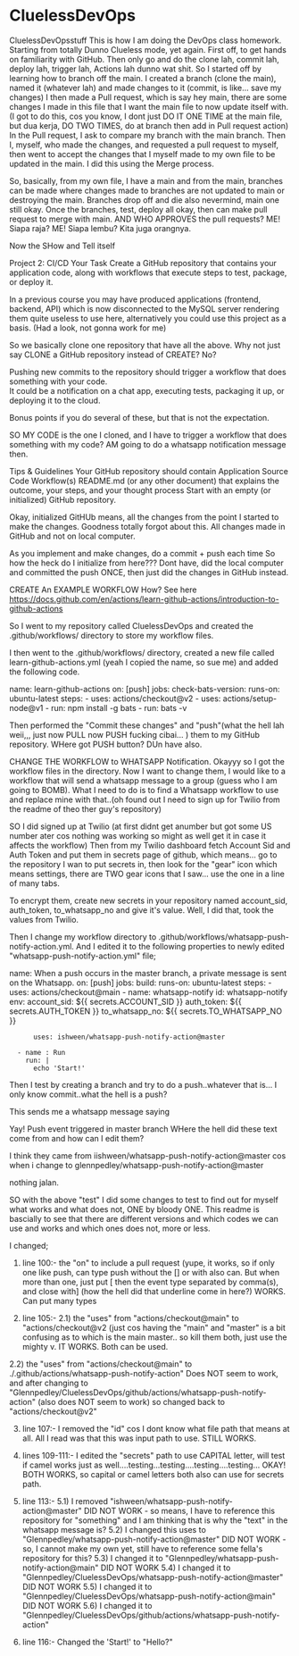# CluelessDevOps
CluelessDevOpsstuff
This is how I am doing the DevOps class homework. Starting from totally Dunno Clueless mode, yet again.
First off, to get hands on familiarity with GitHub. Then only go and do the clone lah, commit lah, deploy lah, trigger lah, Actions lah dunno wat shit.
So I started off by learning how to branch off the main.
  I created a branch (clone the main), named it (whatever lah) and made changes to it (commit, is like... save my changes)
I then made a Pull request, which is say hey main, there are some changes I made in this file that I want the main file to now update itself with.
  (I got to do this, cos you know, I dont just DO IT ONE TIME at the main file, but dua kerja, DO TWO TIMES, do at branch then add in Pull request action)
  In the Pull request, I ask to compare my branch with the main branch.
Then I, myself, who made the changes, and requested a pull request to myself, then went to accept the changes that I myself made to my own file to be updated in the main.
  I did this using the Merge process.

So, basically, from my own file, I have a main and from the main, branches can be made where changes made to branches are not updated to main or destroying the main. Branches drop off and die also nevermind, main one still okay. Once the branches, test, deploy all okay, then can make pull request to merge with main. AND WHO APPROVES the pull requests? ME! Siapa raja? ME! Siapa lembu? Kita juga orangnya.

Now the SHow and Tell itself

Project 2: CI/CD
Your Task
Create a GitHub repository that contains your application code, 
along with workflows that execute steps to 
test, 
package, or 
deploy it.


In a previous course you may have produced applications (frontend, backend, API) which is now disconnected to the MySQL server rendering them quite useless to use here,
alternatively you could use this project as a basis. (Had a look, not gonna work for me)

So we basically clone one repository that have all the above. Why not just say CLONE a GitHub repository instead of CREATE? No?




Pushing new commits to the repository should trigger a workflow that 
does something with your code.  
It could be 
a notification on a chat app, 
executing tests, 
packaging it up, or 
deploying it to the cloud. 

Bonus points if you do several of these, but that is not the expectation.



SO MY CODE is the one I cloned, and I have to trigger a workflow that does something with my code?
AM going to do a whatsapp notification message then.




Tips & Guidelines
Your GitHub repository should contain
Application Source Code
Workflow(s)
README.md (or any other document) that explains the outcome, your steps, and your thought process
Start with an empty (or initialized) GitHub repository. 

Okay, initialized GitHUb means, all the changes from the point I started to make the changes. Goodness totally forgot about this. All changes made in GitHub and not on local computer.

As you implement and make changes, do a commit + push each time
So how the heck do I initialize from here??? Dont have, did the local computer and committed the push ONCE, then just did the changes in GitHub instead.



CREATE An EXAMPLE WORKFLOW
How? See here https://docs.github.com/en/actions/learn-github-actions/introduction-to-github-actions

So I went to my repository called CluelessDevOps and created the .github/workflows/ directory to store my workflow files. 

I then went to the .github/workflows/ directory, created a new file called learn-github-actions.yml (yeah I copied the name, so sue me) and added the following code.

name: learn-github-actions
on: [push]
jobs:
  check-bats-version:
    runs-on: ubuntu-latest
    steps:
      - uses: actions/checkout@v2
      - uses: actions/setup-node@v1
      - run: npm install -g bats
      - run: bats -v


Then performed the "Commit these changes" and "push"(what the hell lah weii,,, just now PULL now PUSH fucking cibai... ) them to my GitHub repository. WHere got PUSH button? DUn have also.


CHANGE THE WORKFLOW to WHATSAPP Notification.
Okayyy so I got the workflow files in the directory. Now I want to change them, I would like to a workflow that will send a whatsapp message to a group (guess who I am going to BOMB). What I need to do is to find a Whatsapp workflow to use and replace mine with that..(oh found out I need to sign up for Twilio from the readme of theo ther guy's repository)

SO I did signed up at Twilio (at first didnt get anumber but got some US number ater cos nothing was working so might as well get it in case it affects the workflow)
Then from my Twilio dashboard fetch Account Sid and Auth Token and put them in secrets page of github, which means... go to the repository I wan to put secrets in, then look for the "gear" icon which means settings, there are TWO gear icons that I saw... use the one in a line of many tabs.

To encrypt them, create new secrets in your repository named account_sid, auth_token, to_whatsapp_no and give it's value. Well, I did that, took the values from Twilio.

Then I change my workflow directory to  .github/workflows/whatsapp-push-notify-action.yml.
And I edited it to the following properties to newly edited  "whatsapp-push-notify-action.yml" file;

name: When a push occurs in the master branch, a private message is sent on the Whatsapp.
on: [push]
jobs:
  build:
    runs-on: ubuntu-latest
    steps:
      - uses: actions/checkout@main
      - name: whatsapp-notify
        id: whatsapp-notify
        env:
          account_sid: ${{ secrets.ACCOUNT_SID }}
          auth_token: ${{ secrets.AUTH_TOKEN }}
          to_whatsapp_no: ${{ secrets.TO_WHATSAPP_NO }}

          uses: ishween/whatsapp-push-notify-action@master
      
      - name : Run
        run: |
          echo 'Start!'

Then I test by creating a branch and try to do a push..whatever that is... I only know commit..what the hell is a push?

This sends me a whatsapp message saying

Yay! Push event triggered in master branch
WHere the hell did these text come from and how can I edit them?

I think they came from iishween/whatsapp-push-notify-action@master cos when i change to 
glennpedley/whatsapp-push-notify-action@master

nothing jalan.

SO with the above "test" I did some changes to test to find out for myself what works and what does not, ONE by bloody ONE.
This readme is bascially to see that there are different versions and which codes we can use and works and which ones does not, more or less.

I changed;
1) line 100:-
the "on" to include a pull request (yupe, it works, so if only one like push, can type push without the [] or with also can. But when more than one, just put [ then the event type separated by comma(s), and close with] (how the hell did that underline come in here?)
WORKS. Can put many types

2) line 105:- 
2.1) the "uses" from "actions/checkout@main" to  "actions/checkout@v2 (just cos having the "main" and "master" is a bit confusing as to which is the main master.. so kill them both, just use the mighty v.
IT WORKS. Both can be used. 

2.2) the "uses" from "actions/checkout@main" to ./.github/actions/whatsapp-push-notify-action"
Does NOT seem to work, and after changing to "Glennpedley/CluelessDevOps/github/actions/whatsapp-push-notify-action" (also does NOT seem to work) so changed back to  "actions/checkout@v2"

3) line 107:-
I removed the "id" cos I dont know what file path that means at all. All I read was that this was input path to use.
STILL WORKS.

4) lines 109-111:-
I edited the "secrets" path to use CAPITAL letter, will test if camel works just as well....testing...testing....testing....testing...
OKAY! BOTH WORKS, so capital or camel letters both also can use for secrets path.

5) line 113:-
5.1) I removed "ishween/whatsapp-push-notify-action@master"
DID NOT WORK - so means, I have to reference this repository for "something" and I am thinking that is why the "text" in the whatsapp message is?
5.2) I changed this uses to "Glennpedley/whatsapp-push-notify-action@master"
DID NOT WORK - so, I cannot make my own yet, still have to reference some fella's repository for this?
5.3) I changed it to "Glennpedley/whatsapp-push-notify-action@main" 
DID NOT WORK
5.4) I changed it to "Glennpedley/CluelessDevOps/whatsapp-push-notify-action@master"
DID NOT WORK
5.5) I changed it to "Glennpedley/CluelessDevOps/whatsapp-push-notify-action@main"
DID NOT WORK
5.6) I changed it to "Glennpedley/CluelessDevOps/github/actions/whatsapp-push-notify-action"

6) line 116:-
Changed the 'Start!' to "Hello?"

